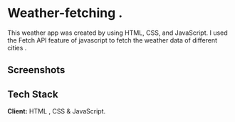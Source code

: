 
# Weather-fetching .
 This weather app was created by using HTML, CSS, and JavaScript. I used the Fetch API feature of javascript to fetch the weather data of different cities . 



## Screenshots




## Tech Stack

**Client:** HTML , CSS & JavaScript.



